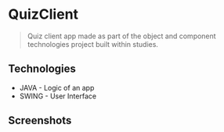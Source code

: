 # QuizClient
> Quiz client app made as part of the object and component technologies project built within studies.

## Technologies
* JAVA  - Logic of an app
* SWING - User Interface

## Screenshots








